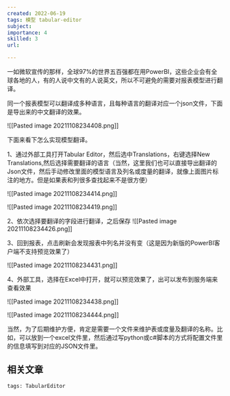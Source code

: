 ```yaml
---
created: 2022-06-19
tags: 模型 tabular-editor 
subject: 
importance: 4
skilled: 3
url:

---
```


一如微软宣传的那样，全球97%的世界五百强都在用PowerBI，这些企业会有全球各地的人，有的人说中文有的人说英文，所以不可避免的需要对报表模型进行翻译。

同一个报表模型可以翻译成多种语言，且每种语言的翻译对应一个json文件，下面是导出来的中文翻译的效果。

![[Pasted image 20211108234408.png]]

下面来看下怎么实现模型翻译。

1、通过外部工具打开Tabular Editor，然后选中Translations，右键选择New Translations,然后选择需要翻译的语言（当然，这里我们也可以直接导出翻译的Json文件，然后手动修改里面的模型语言及列名或度量的翻译，就像上面图片标注的地方。但是如果表和列很多查找起来不是很方便）

![[Pasted image 20211108234414.png]]

![[Pasted image 20211108234419.png]]

2、依次选择要翻译的字段进行翻译，之后保存
![[Pasted image 20211108234426.png]]

3、回到报表，点击刷新会发现报表中列名并没有变（这是因为新版的PowerBI客户端不支持预览效果了）

![[Pasted image 20211108234431.png]]

4、外部工具，选择在Excel中打开，就可以预览效果了，出可以发布到服务端来查看效果

![[Pasted image 20211108234438.png]]

![[Pasted image 20211108234444.png]]

当然，为了后期维护方便，肯定是需要一个文件来维护表或度量及翻译的名称。比如，可以放到一个excel文件里，然后通过写python或c#脚本的方式将配置文件里的信息填写到对应的JSON文件里。

## 相关文章
```query
tags: TabularEditor
```